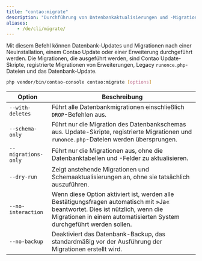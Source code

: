 ```yaml
---
title: "contao:migrate"
description: "Durchführung von Datenbankaktualisierungen und -Migrationen."
aliases:
    - /de/cli/migrate/
---
```



Mit diesem Befehl können Datenbank-Updates und Migrationen nach einer Neuinstallation, einem Contao Update oder einer 
Erweiterung durchgeführt werden. Die Migrationen, die ausgeführt werden, sind Contao Update-Skripte, registrierte Migrationen von Erweiterungen, 
Legacy `runonce.php`-Dateien und das Datenbank-Update.


```bash
php vendor/bin/contao-console contao:migrate [options]
```

| Option | Beschreibung |
| --- | --- |
| `--with-deletes`   | Führt alle Datenbankmigrationen einschließlich `DROP`-Befehlen aus. |
| `--schema-only`    | Führt nur die Migration des Datenbankschemas aus. Update-Skripte, registrierte Migrationen und `runonce.php`-Dateien werden übersprungen. |
| `--migrations-only` | Führt nur die Migrationen aus, ohne die Datenbanktabellen und -Felder zu aktualisieren. |
| `--dry-run` | Zeigt anstehende Migrationen und Schemaaktualisierungen an, ohne sie tatsächlich auszuführen. |
| `--no-interaction` | Wenn diese Option aktiviert ist, werden alle Bestätigungsfragen automatisch mit »Ja« beantwortet. Dies ist nützlich, wenn die Migrationen in einem automatisierten System durchgeführt werden sollen. |
| `--no-backup` | Deaktiviert das Datenbank-Backup, das standardmäßig vor der Ausführung der Migrationen erstellt wird. |
